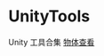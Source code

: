 # UnityTools
Unity 工具合集
[物体查看](https://github.com/yinczar/UnityTools/tree/main/Assets/Scripts/GameObject-Interactive)
